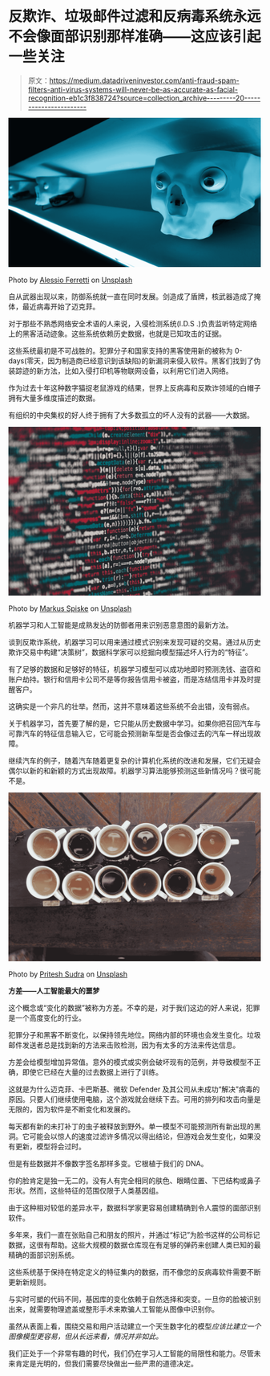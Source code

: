 # 反欺诈、垃圾邮件过滤和反病毒系统永远不会像面部识别那样准确——这应该引起一些关注

> 原文：<https://medium.datadriveninvestor.com/anti-fraud-spam-filters-anti-virus-systems-will-never-be-as-accurate-as-facial-recognition-eb1c3f838724?source=collection_archive---------20----------------------->

![](img/24420c2f8e02dc8ca182941acf6da737.png)

Photo by [Alessio Ferretti](https://unsplash.com/@ilferrets?utm_source=medium&utm_medium=referral) on [Unsplash](https://unsplash.com/?utm_source=medium&utm_medium=referral)

自从武器出现以来，防御系统就一直在同时发展。剑造成了盾牌，核武器造成了掩体，最近病毒开始了迈克菲。

对于那些不熟悉网络安全术语的人来说，入侵检测系统(I.D.S .)负责监听特定网络上的黑客活动迹象。这些系统依赖历史数据，也就是已知攻击的证据。

这些系统最初是不可战胜的。犯罪分子和国家支持的黑客使用新的被称为 0-days(零天，因为制造商已经意识到该缺陷)的新漏洞来侵入软件。黑客们找到了伪装踪迹的新方法，比如入侵打印机等物联网设备，以利用它们进入网络。

作为过去十年这种数字猫捉老鼠游戏的结果，世界上反病毒和反欺诈领域的白帽子拥有大量多维度描述的数据。

有组织的中央集权的好人终于拥有了大多数孤立的坏人没有的武器——大数据。

![](img/22f0f43e6bab774e53f0645541b4ecf6.png)

Photo by [Markus Spiske](https://unsplash.com/@markusspiske?utm_source=medium&utm_medium=referral) on [Unsplash](https://unsplash.com/?utm_source=medium&utm_medium=referral)

机器学习和人工智能是成熟发达的防御者用来识别恶意意图的最新方法。

谈到反欺诈系统，机器学习可以用来通过模式识别来发现可疑的交易。通过从历史欺诈交易中构建“决策树”，数据科学家可以挖掘向模型描述坏人行为的“特征”。

有了足够的数据和足够好的特征，机器学习模型可以成功地即时预测洗钱、盗窃和账户劫持。银行和信用卡公司不是等你报告信用卡被盗，而是冻结信用卡并及时提醒客户。

这确实是一个非凡的壮举。然而，这并不意味着这些系统不会出错，没有弱点。

关于机器学习，首先要了解的是，它只能从历史数据中学习。如果你把召回汽车与可靠汽车的特征信息输入它，它可能会预测新车型是否会像过去的汽车一样出现故障。

继续汽车的例子，随着汽车随着更复杂的计算机化系统的改进和发展，它们无疑会偶尔以新的和新颖的方式出现故障。机器学习算法能够预测这些新情况吗？很可能不是。

![](img/17a83a86e67364d619c1b3b1221880c9.png)

Photo by [Pritesh Sudra](https://unsplash.com/@pritesh557?utm_source=medium&utm_medium=referral) on [Unsplash](https://unsplash.com/?utm_source=medium&utm_medium=referral)

**方差——人工智能最大的噩梦**

这个概念或“变化的数据”被称为方差。不幸的是，对于我们这边的好人来说，犯罪是一个高度变化的行业。

犯罪分子和黑客不断变化，以保持领先地位。网络内部的环境也会发生变化。垃圾邮件发送者总是找到新的方法来击败检测，因为有太多的方法来传达信息。

方差会给模型增加异常值。意外的模式或实例会破坏现有的范例，并导致模型不正确，即使它已经在大量的过去数据上进行了训练。

这就是为什么迈克菲、卡巴斯基、微软 Defender 及其公司从未成功“解决”病毒的原因。只要人们继续使用电脑，这个游戏就会继续下去。可用的排列和攻击向量是无限的，因为软件是不断变化和发展的。

每天都有新的未打补丁的虫子被释放到野外。单一模型不可能预测所有新出现的黑洞。它可能会以惊人的速度过滤许多情况以得出结论，但游戏会发生变化，如果没有更新，模型将会过时。

但是有些数据并不像数字签名那样多变。它根植于我们的 DNA。

你的脸肯定是独一无二的。没有人有完全相同的肤色、眼睛位置、下巴结构或鼻子形状。然而，这些特征的范围仅限于人类基因组。

由于这种相对较低的差异水平，数据科学家更容易创建精确到令人震惊的面部识别软件。

多年来，我们一直在张贴自己和朋友的照片，并通过“标记”为脸书这样的公司标记数据，这很有帮助。这些大规模的数据仓库现在有足够的弹药来创建人类已知的最精确的面部识别系统。

这些系统基于保持在特定定义的特征集内的数据，而不像您的反病毒软件需要不断更新新规则。

与实时可塑的代码不同，基因库的变化依赖于自然选择和突变。一旦你的脸被识别出来，就需要物理遮盖或整形手术来欺骗人工智能从图像中识别你。

虽然从表面上看，围绕交易和用户活动建立一个天生数字化的模型*应该比建立一个图像模型更容易，但从长远来看，情况并非如此。*

我们正处于一个非常有趣的时代，我们仍在学习人工智能的局限性和能力。尽管未来肯定是光明的，但我们需要尽快做出一些严肃的道德决定。